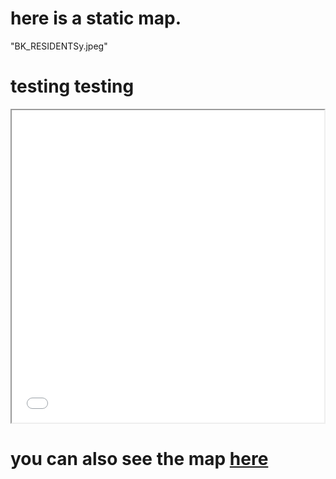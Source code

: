 # here is a static map.

"BK_RESIDENTSy.jpeg"


# testing testing 

<iframe src="purple_stops.html" width = "500" height = "500"></iframe>

# you can also see the map [here](purple_stops.html)

